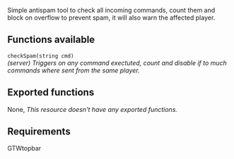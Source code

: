 Simple antispam tool to check all incoming commands, count them and block on overflow to prevent spam, it will also warn the affected player.

## Functions available

`checkSpam(string cmd)`  
_(server) Triggers on any command exectuted, count and disable if to much commands where sent from the same player._

## Exported functions

None, _This resource doesn't have any exported functions._

## Requirements

GTWtopbar
